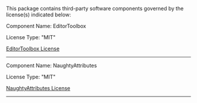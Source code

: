 This package contains third-party software components governed by the license(s) indicated below:

Component Name: EditorToolbox

License Type: "MIT"

[EditorToolbox License](https://github.com/kevincastejon/EditorToolbox/blob/main/LICENSE)

--------------------------------------------------------------------------------------------------

Component Name: NaughtyAttributes

License Type: "MIT"

[NaughtyAttributes License](https://github.com/dbrizov/NaughtyAttributes/blob/master/LICENSE)

--------------------------------------------------------------------------------------------------
